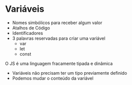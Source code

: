 # Variáveis

* Nomes simbólicos para receber algum valor
* Atalhos de Código
* Identificadores
* 3 palavras reservadas para criar uma variável
    * var
    * let
    * const


O JS é uma linguagem fracamente tipada e dinâmica
- Variáveis não precisam ter um tipo previamente definido
- Podemos mudar o conteúdo da variável